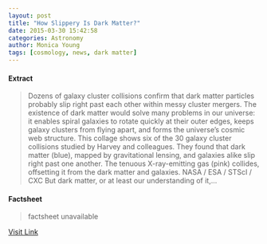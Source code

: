 ```yaml
---
layout: post
title: "How Slippery Is Dark Matter?"
date: 2015-03-30 15:42:58
categories: Astronomy
author: Monica Young
tags: [cosmology, news, dark matter]
---
```



#### Extract
>Dozens of galaxy cluster collisions confirm that dark matter particles probably slip right past each other within messy cluster mergers. The existence of dark matter would solve many problems in our universe: it enables spiral galaxies to rotate quickly at their outer edges, keeps galaxy clusters from flying apart, and forms the universe’s cosmic web structure. This collage shows six of the 30 galaxy cluster collisions studied by Harvey and colleagues. They found that dark matter (blue), mapped by gravitational lensing, and galaxies alike slip right past one another. The tenuous X-ray-emitting gas (pink) collides, offsetting it from the dark matter and galaxies. NASA / ESA / STScI / CXC But dark matter, or at least our understanding of it,...

#### Factsheet
>factsheet unavailable

[Visit Link](http://www.skyandtelescope.com/astronomy-news/how-slippery-is-dark-matter-0330201534/)


